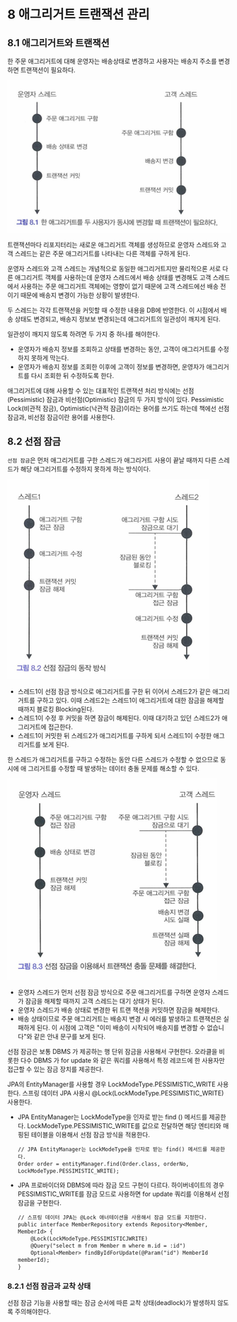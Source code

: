 # 8 애그리거트 트랜잭션 관리

## 8.1 애그리거트와 트랜잭션
한 주문 애그리거트에 대해 운영자는 배송상태로 변경하고 사용자는 배송지 주소를 변경하면 트랜잭션이 필요하다.

<img src="./그림 8.1.png">

트랜잭션마다 리포지터리는 새로운 애그리거트 객체를 생성하므로 운영자 스레드와 고객 스레드는 같은 주문 애그리거트를 나타내는 다른 객체를 구하게 된다.

운영자 스레드와 고객 스레드는 개념적으로 동일한 애그리거트지만 물리적으론 서로 다른 애그리거트 객체를 사용하는데 운영자 스레드에서 배송 상태를 변경해도 고객 스레드에서 사용하는 주문 애그리거트 객체에는 영향이 없기 때문에 고객 스레드에선 배송 전이기 때문에 배송지 변경이 가능한 상황이 발생한다.

두 스레드는 각각 트랜잭션을 커밋할 때 수정한 내용을 DB에 반영한다. 이 시점에서 배송 상태도 변경되고, 배송지 정보보 변경되는데 애그리거트의 일관성이 깨지게 된다.

일관성이 깨지지 않도록 하려면 두 가지 중 하나를 해야한다.
* 운영자가 배송지 정보를 조회하고 상태를 변경하는 동안, 고객이 애그리거트를 수정하지 못하게 막는다.
* 운영자가 배송지 정보를 조회한 이후에 고객이 정보를 변경하면, 운영자가 애그리거트를 다시 조회한 뒤 수정하도록 한다.

애그리거트에 대해 사용할 수 있는 대표적인 트랜잭션 처리 방식에는 선점(Pessimistic) 잠금과
비선점(Optimistic) 잠금의 두 가지 방식이 있다. Pessimistic Lock(비관적 잠금), Optimistic(낙관적 잠금)이라는 용어를 쓰기도 하는데 책에선 선점 잠금과, 비선점 잠금이란 용어를 사용한다.

## 8.2 선점 잠금
`선점 잠금`은 먼저 애그리거트를 구한 스레드가 애그리거트 사용이 끝날 때까지 다른 스레드가 해당 애그리거트를 수정하지 못하게 하는 방식이다.

<img src="./그림 8.2.png">

* 스레드1이 선점 잠금 방식으로 애그리거트를 구한 뒤 이어서 스레드2가 같은 애그리거트를 구하고 있다. 이때 스레드2는 스레드1이 애그리거트에 대한 잠금을 해제할 때까지 블로킹 Blocking된다.
* 스레드1이 수정 후 커밋을 하면 잠금이 해제된다. 이때 대기하고 있던 스레드2가 애그리거트에 접근한다.
* 스레드1이 커밋한 뒤 스레드2가 애그리거트를 구하게 되서 스레드1이 수정한 애그리거트를 보게 된다.

한 스레드가 애그리거트를 구하고 수정하는 동안 다른 스레드가 수정할 수 없으므로 동시에 애
그리거트를 수정할 때 발생하는 데이터 충돌 문제를 해소할 수 있다.

<img src="./그림 8.3.png">

* 운영자 스레드가 먼저 선점 잠금 방식으로 주문 애그리거트를 구하면 운영자 스레드가 잠금을
해제할 때까지 고객 스레드는 대기 상태가 된다.
* 운영자 스레드가 배송 상태로 변경한 뒤 트랜 잭션을 커밋하면 잠금을 해제한다.
* 배송 상태이므로 주문 애그리거트는 배송지 변경 시 에러를 발생하고 트랜잭션은 실패하게 된다. 이 시점에 고객은 "이미 배송이 시작되어 배송지를 변경할 수 없습니다"와 같은 안내 문구를 보게 된다.

선점 잠금은 보통 DBMS 가 제공하는 행 단위 잠금을 사용해서 구현한다. 오라클을 비롯한 다수 DBMS 가 for update 와 같은 쿼리를 사용해서 특정 레코드에 한 사용자만 접근할 수 있는 잠금 장치를 제공한다.

JPA의 EntityManager를 사용할 경우 LockModeType.PESSIMISTIC_WRITE 사용한다. 스프링 데이터 JPA 사용시 @Lock(LockModeType.PESSIMISTIC_WRITE) 사용한다.
* JPA EntityManager는 LockModeType을 인자로 받는 find () 메서드를 제공한다.
LockModeType.PESSIMISTIC_WRITE를 값으로 전달하면 해당 엔티티와 매핑된 테이블을
이용해서 선점 잠금 방식을 적용한다.
    ```
    // JPA EntityManager는 LockModeType을 인자로 받는 find() 메서드를 제공한다.
    Order order = entityManager.find(Order.class, orderNo, LockModeType.PESSIMISTIC_WRITE);
    ```
* JPA 프로바이더와 DBMS에 따라 잠금 모드 구현이 다르다. 하이버네이트의 경우 PESSIMISTIC_WRITE를 잠금 모드로 사용하면 for update 쿼리를 이용해서 선점 잠금을 구현한다.
    ```
    // 스프링 데이터 JPA는 @Lock 애너테이션을 사용해서 잠금 모드를 지정한다.
    public interface MemberRepository extends Repository<Member, MemberId> {
        @Lock(LockModeType.PESSIMISTICJWRITE)
        @Query("select m from Member m where m.id = :id")
        Optional<Member> findByIdForUpdate(@Param("id") MemberId memberId);
    }
    ```

### 8.2.1 선점 잠금과 교착 상태
선점 잠금 기능을 사용할 때는 잠금 순서에 따른 교착 상태(deadlock)가 발생하지 않도록 주의해야한다.